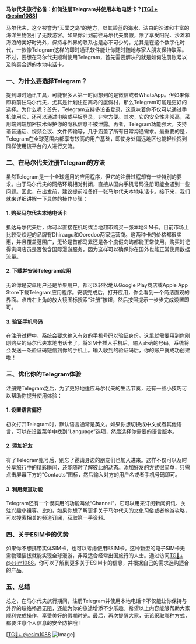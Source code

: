 **马尔代夫旅行必备：如何注册Telegram并使用本地电话卡？[[TG💪+ @esim1088](https://t.me/s/esim1088)]**

马尔代夫，这个被誉为“天堂之岛”的地方，以其碧蓝的海水、洁白的沙滩和丰富的海洋生物吸引了无数游客。如果你计划前往马尔代夫度假，除了享受阳光、沙滩和海浪的美好时光外，保持与外界的联系也是必不可少的。尤其是在这个数字化时代，一款像Telegram这样的即时通讯软件能让你随时随地与家人朋友保持联系。不过，要想在马尔代夫顺利使用Telegram，首先需要解决的就是如何注册账号以及购买合适的本地电话卡。

### 一、为什么要选择Telegram？

提到即时通讯工具，可能很多人第一时间想到的是微信或者WhatsApp。但如果你即将前往马尔代夫，尤其是计划住在离岛的度假村，那么Telegram可能是更好的选择。为什么呢？首先，Telegram支持多设备登录，这意味着你不仅可以通过手机使用它，还可以通过电脑或平板登录，非常方便。其次，它的安全性非常高，采用端到端加密技术保护你的隐私信息不被泄露。再者，Telegram功能强大，支持语音通话、视频会议、文件传输等，几乎涵盖了所有日常沟通需求。最重要的是，Telegram在全球范围内都享有较高的用户基础，即使身处偏远地区也能轻松找到同样使用该平台的人进行交流。

### 二、在马尔代夫注册Telegram的方法

虽然Telegram是一个全球通用的应用程序，但它的注册过程却有一些特别的要求。由于马尔代夫的网络环境相对封闭，直接从国内手机号码注册可能会遇到一些问题。因此，在出发前，建议提前准备好一张马尔代夫本地电话卡。接下来，我们就来详细讲解一下具体的操作步骤：

#### 1. 购买马尔代夫本地电话卡

抵达马尔代夫后，你可以直接在机场或当地超市购买一张本地SIM卡。目前市场上比较受欢迎的品牌有Dhiraagu和Ooredoo两家运营商。这两种卡的价格都很实惠，并且覆盖范围广，无论是首都马累还是各个度假岛屿都能正常使用。购买时记得询问店员是否包含国际漫游服务，因为这样可以确保你在国外也能正常使用数据流量。

#### 2. 下载并安装Telegram应用

无论你是安卓用户还是苹果用户，都可以轻松地从Google Play商店或Apple App Store下载Telegram应用程序。安装完成后，打开应用，你会看到一个简洁直观的界面。点击右上角的放大镜图标搜索“注册”按钮，然后按照提示一步步完成设置即可。

#### 3. 验证手机号码

在注册过程中，系统会要求输入有效的手机号码以验证身份。这里就需要用到你刚刚购买的马尔代夫本地电话卡了。将SIM卡插入手机后，输入正确的号码，系统将会发送一条验证码短信到你的手机上。输入收到的验证码后，你的账户就成功创建啦！

### 三、优化你的Telegram体验

注册完Telegram之后，为了更好地适应马尔代夫的生活节奏，还有一些小技巧可以帮助你提升使用体验：

#### 1. 设置语言偏好

初次打开Telegram时，默认语言通常是英文。如果你想切换成中文或者其他语言，可以在设置菜单中找到“Language”选项，然后选择你需要的语言版本。

#### 2. 添加好友

有了Telegram账号后，别忘了邀请身边的朋友们也加入进来。这样不仅可以及时分享旅行中的精彩瞬间，还能随时了解彼此的动态。添加好友的方式很简单，只需点击屏幕下方的“Contacts”图标，然后输入对方的用户名或者手机号码即可。

#### 3. 利用频道功能

Telegram还有一个很实用的功能叫做“Channel”，它可以用来订阅新闻资讯、关注兴趣小组等。比如，如果你想了解更多关于马尔代夫的文化习俗或者旅游攻略，可以搜索相关的频道订阅，获取第一手资料。

### 四、关于ESIM卡的优势

如果你不想携带实体SIM卡，也可以考虑使用ESIM卡。这种新型的电子SIM卡无需物理插拔就能实现全球漫游，非常适合经常出国旅行的人士。通过访问[TG💪+ @esim1088](https://t.me/s/esim1088)，你可以了解到更多关于ESIM卡的信息，并根据自己的需求选购适合的产品。

### 五、总结

总之，在马尔代夫旅行期间，注册Telegram并使用本地电话卡不仅能让你保持与外界的联络畅通无阻，还能为你的旅途增添不少乐趣。希望以上内容能够帮助大家顺利完成操作，享受美好的假期时光。最后，再次提醒大家，无论采取哪种方式，都要注意个人信息的安全防护哦！

[[TG💪+ @esim1088](https://t.me/s/esim1088) ![Image](https://i.postimg.cc/4NQfJmqS/Snipaste-2025-05-13-00-14-12.png)]
